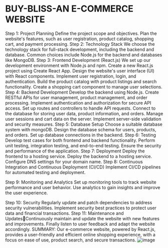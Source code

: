 # BUY-BLISS-AN E-COMMERCE WEBSITE

Step 1: Project Planning
Define the project scope and objectives.
Plan the website's features, such as user registration, product catalog, shopping cart, and payment processing.
Step 2: Technology Stack
We choose the technology stack for full-stack development, including the backend and database.
Common choices include Node.js for the backend and databases like MongoDB.
Step 3: Frontend Development (React.js)
We set up our development environment with Node.js and npm.
Create a new React.js project using Create React App.
Design the website's user interface (UI) with React components.
Implement user registration, login, and authentication.
Build the product catalog with product listings and search functionality.
Create a shopping cart component to manage user selections.
Step 4: Backend Development
Develop the backend using Node.js.
Create RESTful APIs for user management, product management, and order processing.
Implement authentication and authorization for secure API access.
Set up routes and controllers to handle API requests.
Connect to the database for storing user data, product information, and orders.
Manage user sessions and cart data on the server.
Implement server-side validation and security measures.
Step 5: Database Setup
Choose a suitable database system with mongoDB.
Design the database schema for users, products, and orders.
Set up database connections in the backend.
Step 6: Testing
Develop test cases for both frontend and backend functionality.
Perform unit testing, integration testing, and end-to-end testing.
Ensure the security and performance of the application.
Step 7: Deployment
Deploy the frontend to a hosting service.
Deploy the backend to a hosting service.
Configure DNS settings for your domain name.
Step 8: Continuous Integration and Continuous Deployment (CI/CD) 
Implement CI/CD pipelines for automated testing and deployment.

Step 9: Monitoring and Analytics
Set up monitoring tools to track website performance and user behavior.
Use analytics to gain insights and improve the user experience.

Step 10: Security
Regularly update and patch dependencies to address security vulnerabilities.
Implement security best practices to protect user data and financial transactions.
Step 11: Maintenance and UpdatesContinuously maintain and update the website with new features and improvements.
Finally listen to user feedback and adapt the website accordingly.
SUMMARY:
Our e-commerce website, powered by React.js, provides a user-friendly and efficient online shopping experience, with a focus on ease of use, product search, and secure transactions.
![image](https://github.com/Nafeela2001/E-commerce/assets/118463093/6114ebda-2882-4b9e-9ad1-47af66b303f1)




